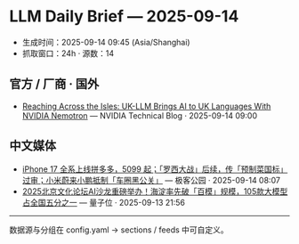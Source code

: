 # LLM Daily Brief — 2025-09-14

- 生成时间：2025-09-14 09:45 (Asia/Shanghai)
- 抓取窗口：24h · 源数：14


## 官方 / 厂商 · 国外

- [Reaching Across the Isles: UK-LLM Brings AI to UK Languages With NVIDIA Nemotron](https://blogs.nvidia.com/blog/uk-llm-nemotron/) — NVIDIA Technical Blog · 2025-09-14 09:00


## 中文媒体

- [iPhone 17 全系上线拼多多，5099 起；「罗西大战」后续，传「预制菜国标」过审；小米蔚来小鹏抵制「车圈黑公关」](http://www.geekpark.net/news/353935) — 极客公园 · 2025-09-14 08:07
- [2025北京文化论坛AI沙龙重磅举办！海淀率先破「百模」规模，105款大模型占全国五分之一](https://www.qbitai.com/2025/09/331022.html) — 量子位 · 2025-09-13 21:56

---
数据源与分组在 config.yaml → sections / feeds 中可自定义。